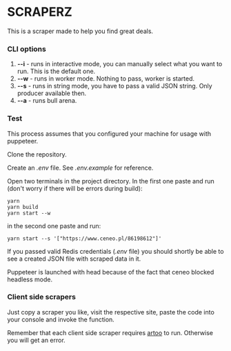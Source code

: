 # SCRAPERZ

This is a scraper made to help you find great deals.

### CLI options

1. **--i** - runs in interactive mode, you can manually select what you want to run. This is the default one.
1. **--w** - runs in worker mode. Nothing to pass, worker is started.
1. **--s** - runs in string mode, you have to pass a valid JSON string. Only producer available then.
1. **--a** - runs bull arena.

### Test

This process assumes that you configured your machine for usage with puppeteer.

Clone the repository.

Create an _.env_ file. See _.env.example_ for reference.

Open two terminals in the project directory. In the first one paste and run (don't worry if there will be errors during build):

```
yarn
yarn build
yarn start --w
```



in the second one paste and run:

```
yarn start --s '["https://www.ceneo.pl/86198612"]'
```

If you passed valid Redis credentials (_.env_ file) you should shortly be able to see a created JSON file with scraped data in it.

Puppeteer is launched with head because of the fact that ceneo blocked headless mode.

### Client side scrapers

Just copy a scraper you like, visit the respective site, paste the code into your console and invoke the function. 

Remember that each client side scraper requires [artoo](https://medialab.github.io/artoo/spiders/) to run. Otherwise you will get an error.
